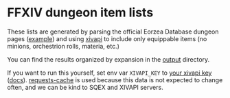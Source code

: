 # FFXIV dungeon item lists
These lists are generated by parsing the official Eorzea Database dungeon pages ([example](https://na.finalfantasyxiv.com/lodestone/playguide/db/duty/98319325b98/)) and using [xivapi](https://xivapi.com/) to include only equippable items (no minions, orchestrion rolls, materia, etc.)

You can find the results organized by expansion in the [output](output) directory.

If you want to run this yourself, set env var `XIVAPI_KEY` to [your xivapi key](https://xivapi.com/account) ([docs](https://xivapi.com/docs)). [requests-cache](https://pypi.org/project/requests-cache/) is used because this data is not expected to change often, and we can be kind to SQEX and XIVAPI servers.